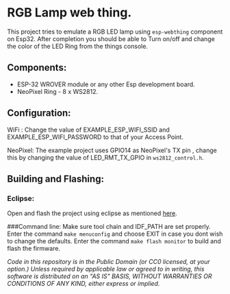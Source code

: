 RGB Lamp web thing.
====================
This project tries to emulate a RGB LED lamp using `esp-webthing` component on Esp32. After completion you should be able to Turn on/off and change the color of the LED Ring from the things console.

## Components:
* ESP-32 WROVER module or any other Esp development board.
* NeoPixel Ring - 8 x WS2812.

## Configuration:
WiFi : Change the value of EXAMPLE_ESP_WIFI_SSID and EXAMPLE_ESP_WIFI_PASSWORD to that of your Access Point.

NeoPixel: The example project uses GPIO14 as NeoPixel's TX pin , change this by changing the value of LED_RMT_TX_GPIO in `ws2812_control.h`.

## Building and Flashing:
### Eclipse:
Open and flash the project using eclipse as mentioned [here](https://docs.espressif.com/projects/esp-idf/en/latest/get-started/eclipse-setup.html).

###Command line:
Make sure tool chain and IDF_PATH are set properly. 
Enter the command `make menuconfig` and choose EXIT in case you dont wish to change the defaults.
Enter the command `make flash monitor` to build and flash the firmware.

*Code in this repository is in the Public Domain (or CC0 licensed, at your option.)
Unless required by applicable law or agreed to in writing, this
software is distributed on an "AS IS" BASIS, WITHOUT WARRANTIES OR
CONDITIONS OF ANY KIND, either express or implied.*
